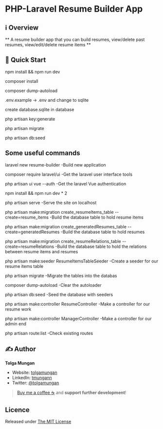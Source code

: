 # PHP-Laravel Resume Builder App

## ℹ️ Overview
** A resume builder app that you can build resumes, view/delete past resumes, view/edit/delete resume items **

## 🚀 Quick Start

npm install && npm run dev

composer install

composer dump-autoload

.env.example -> .env and change to sqlite

create database.sqlite in database

php artisan key:generate

php artisan migrate

php artisan db:seed

## Some useful commands

laravel new resume-builder
-Build new application

composer require laravel/ui
-Get the laravel user interface tools

php artisan ui vue --auth
-Get the laravel Vue authentication

npm install && npm run dev * 2

php artisan serve
-Serve the site on localhost

php artisan make:migration create_resumeItems_table --create=resume_items
-Build the database table to hold resume items

php artisan make:migration create_generatedResumes_table --create=generatedResumes
-Build the database table to hold resumes

php artisan make:migration create_resumeRelations_table --create=resumeRelations
-Build the database table to hold the relations between resume items and resumes

php artisan make:seeder ResumeItemsTableSeeder
-Create a seeder for our resume items table

php artisan migrate
-Migrate the tables into the databas

composer dump-autoload
-Clear the autoloader

php artisan db:seed
-Seed the database with seeders

php artisan make:controller ResumeController
-Make a controller for our resume work

php artisan make:controller ManagerController
-Make a controller for our admin end

php artisan route:list
-Check existing routes 


## ✍️ Author

**Tolga Mungan**

* Website: [tolgamungan](https://tolgamungan.com)
* LinkedIn: [tmungann](https://www.linkedin.com/in/tmungan/)
* Twitter: [@tolgamungan](https://twitter.com/tmungann)

> [Buy me a coffee ☕](https://www.buymeacoffee.com/tolgamungan) and **support further development**!

## Licence

Released under [The MIT License](LICENCE)